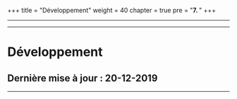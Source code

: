 +++
title = "Développement"
weight = 40
chapter = true
pre = "<b>7. </b>"
+++

---

---

#	Développement
##	Dernière mise à jour : 20-12-2019

---
